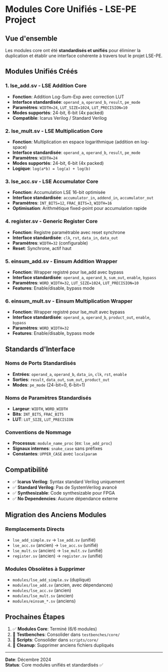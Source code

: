 # Modules Core Unifiés - LSE-PE Project

## Vue d'ensemble
Les modules core ont été **standardisés et unifiés** pour éliminer la duplication et établir une interface cohérente à travers tout le projet LSE-PE.

## Modules Unifiés Créés

### 1. **lse_add.sv** - LSE Addition Core
- **Fonction**: Addition Log-Sum-Exp avec correction LUT
- **Interface standardisée**: `operand_a`, `operand_b`, `result`, `pe_mode`
- **Paramètres**: `WIDTH=24`, `LUT_SIZE=1024`, `LUT_PRECISION=10`
- **Modes supportés**: 24-bit, 6-bit (4x packed)
- **Compatible**: Icarus Verilog / Standard Verilog

### 2. **lse_mult.sv** - LSE Multiplication Core
- **Fonction**: Multiplication en espace logarithmique (addition en log-space)
- **Interface standardisée**: `operand_a`, `operand_b`, `result`, `pe_mode`
- **Paramètres**: `WIDTH=24`
- **Modes supportés**: 24-bit, 6-bit (4x packed)
- **Logique**: `log(a*b) = log(a) + log(b)`

### 3. **lse_acc.sv** - LSE Accumulator Core
- **Fonction**: Accumulation LSE 16-bit optimisée
- **Interface standardisée**: `accumulator_in`, `addend_in`, `accumulator_out`
- **Paramètres**: `INT_BITS=12`, `FRAC_BITS=3`, `WIDTH=16`
- **Optimisation**: Arithmétique fixed-point pour accumulation rapide

### 4. **register.sv** - Generic Register Core
- **Fonction**: Registre paramétrable avec reset synchrone
- **Interface standardisée**: `clk`, `rst`, `data_in`, `data_out`
- **Paramètres**: `WIDTH=32` (configurable)
- **Reset**: Synchrone, actif haut

### 5. **einsum_add.sv** - Einsum Addition Wrapper
- **Fonction**: Wrapper registré pour lse_add avec bypass
- **Interface standardisée**: `operand_a`, `operand_b`, `sum_out`, `enable`, `bypass`
- **Paramètres**: `WORD_WIDTH=32`, `LUT_SIZE=1024`, `LUT_PRECISION=10`
- **Features**: Enable/disable, bypass mode

### 6. **einsum_mult.sv** - Einsum Multiplication Wrapper
- **Fonction**: Wrapper registré pour lse_mult avec bypass
- **Interface standardisée**: `operand_a`, `operand_b`, `product_out`, `enable`, `bypass`
- **Paramètres**: `WORD_WIDTH=32`
- **Features**: Enable/disable, bypass mode

## Standards d'Interface

### Noms de Ports Standardisés
- **Entrées**: `operand_a`, `operand_b`, `data_in`, `clk`, `rst`, `enable`
- **Sorties**: `result`, `data_out`, `sum_out`, `product_out`
- **Modes**: `pe_mode` (24-bit=0, 6-bit=1)

### Noms de Paramètres Standardisés
- **Largeur**: `WIDTH`, `WORD_WIDTH`
- **Bits**: `INT_BITS`, `FRAC_BITS`
- **LUT**: `LUT_SIZE`, `LUT_PRECISION`

### Conventions de Nommage
- **Processus**: `module_name_proc` (ex: `lse_add_proc`)
- **Signaux internes**: `snake_case` sans préfixes
- **Constantes**: `UPPER_CASE` avec `localparam`

## Compatibilité
- ✅ **Icarus Verilog**: Syntax standard Verilog uniquement
- ✅ **Standard Verilog**: Pas de SystemVerilog avancé
- ✅ **Synthesizable**: Code synthesizable pour FPGA
- ✅ **No Dependencies**: Aucune dépendance externe

## Migration des Anciens Modules

### Remplacements Directs
- `lse_add_simple.sv` → `lse_add.sv` (unifié)
- `lse_acc.sv` (ancien) → `lse_acc.sv` (unifié)
- `lse_mult.sv` (ancien) → `lse_mult.sv` (unifié)
- `register.sv` (ancien) → `register.sv` (unifié)

### Modules Obsolètes à Supprimer
- `modules/lse_add_simple.sv` (dupliqué)
- `modules/lse_add.sv` (ancien, avec dépendances)
- `modules/lse_acc.sv` (ancien)
- `modules/lse_mult.sv` (ancien)
- `modules/einsum_*.sv` (anciens)

## Prochaines Étapes
1. ✅ **Modules Core**: Terminé (6/6 modules)
2. 🔄 **Testbenches**: Consolider dans `testbenches/core/`
3. 🔄 **Scripts**: Consolider dans `scripts/core/`
4. 🔄 **Cleanup**: Supprimer anciens fichiers dupliqués

---
**Date**: Décembre 2024  
**Status**: Core modules unifiés et standardisés ✅